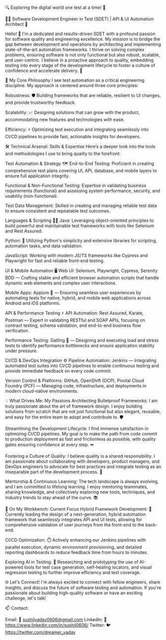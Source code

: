 🔍 Exploring the digital world one test at a time! 🧪

👨‍💻 Software Development Engineer in Test (SDET) | API & UI Automation Architect 🚀

Hello! 👋 I'm a dedicated and results-driven SDET with a profound passion for software quality and engineering excellence. My mission is to bridge the gap between development and operations by architecting and implementing state-of-the-art automation frameworks. I thrive on solving complex problems, ensuring software is not only functional but also robust, scalable, and user-centric. I believe in a proactive approach to quality, embedding testing into every stage of the development lifecycle to foster a culture of confidence and accelerate delivery. 🎯

🌟 My Core Philosophy
I see test automation as a critical engineering discipline. My approach is centered around three core principles:

Robustness: 🛡️ Building frameworks that are reliable, resilient to UI changes, and provide trustworthy feedback.

Scalability: 📈 Designing solutions that can grow with the product, accommodating new features and technologies with ease.

Efficiency: ⚡ Optimizing test execution and integrating seamlessly into CI/CD pipelines to provide fast, actionable insights for developers.

🛠️ Technical Arsenal: Skills & Expertise
Here’s a deeper look into the tools and methodologies I use to bring quality to the forefront:

Test Automation & Strategy 🗺️
End-to-End Testing: Proficient in creating comprehensive test plans covering UI, API, database, and mobile layers to ensure full application integrity.

Functional & Non-Functional Testing: Expertise in validating business requirements (functional) and assessing system performance, security, and usability (non-functional).

Test Data Management: Skilled in creating and managing reliable test data to ensure consistent and repeatable test outcomes.

Languages & Scripting 👨‍💻
Java: Leveraging object-oriented principles to build powerful and maintainable test frameworks with tools like Selenium and Rest Assured.

Python: 🐍 Utilizing Python's simplicity and extensive libraries for scripting, automation tasks, and data validation.

JavaScript: Working with modern JS/TS frameworks like Cypress and Playwright for fast and reliable front-end testing.

UI & Mobile Automation 🖥️
Web UI: Selenium, Playwright, Cypress, Serenity BDD — Crafting stable and efficient browser automation scripts that handle dynamic web elements and complex user interactions.

Mobile Apps: Appium 📱 — Ensuring seamless user experiences by automating tests for native, hybrid, and mobile web applications across Android and iOS platforms.

API & Performance Testing ⚡
API Automation: Rest Assured, Karate, Postman — Expert in validating RESTful and SOAP APIs, focusing on contract testing, schema validation, and end-to-end business flow verification.

Performance Testing: Gatling 💨 — Designing and executing load and stress tests to identify performance bottlenecks and ensure application stability under pressure.

CI/CD & DevOps Integration ⚙️
Pipeline Automation: Jenkins — Integrating automated test suites into CI/CD pipelines to enable continuous testing and provide immediate feedback on every code commit.

Version Control & Platforms: GitHub, OpenShift (OCP), Pivotal Cloud Foundry (PCF) — Managing code, infrastructure, and deployments in modern cloud-native environments.

💡 What Drives Me: My Passions
Architecting Bulletproof Frameworks: I am truly passionate about the art of framework design. I enjoy building solutions from scratch that are not just functional but also elegant, reusable, and easy for the entire team to adopt and contribute to. 🛡️

Streamlining the Development Lifecycle: I find immense satisfaction in optimizing CI/CD pipelines. My goal is to make the path from code commit to production deployment as fast and frictionless as possible, with quality gates ensuring confidence at every step. ⏩

Fostering a Culture of Quality: I believe quality is a shared responsibility. I am passionate about collaborating with developers, product managers, and DevOps engineers to advocate for best practices and integrate testing as an inseparable part of the development process. 🤝

Mentorship & Continuous Learning: The tech landscape is always evolving, and I am committed to lifelong learning. I enjoy mentoring teammates, sharing knowledge, and collectively exploring new tools, techniques, and industry trends to stay ahead of the curve. 📚

🚀 On My Workbench: Current Focus
Hybrid Framework Development: 🧬 Currently leading the design of a next-generation, hybrid automation framework that seamlessly integrates API and UI tests, allowing for comprehensive validation of user journeys from the front-end to the back-end.

CI/CD Optimization: ⏱️ Actively enhancing our Jenkins pipelines with parallel execution, dynamic environment provisioning, and detailed reporting dashboards to reduce feedback time from hours to minutes.

Exploring AI in Testing: 🤖 Researching and prototyping the use of AI-powered tools for test case generation, self-healing locators, and visual regression testing to further improve efficiency and test coverage.

🌐 Let's Connect!
I'm always excited to connect with fellow engineers, share insights, and discuss the future of software testing and automation. If you're passionate about building high-quality software or have an exciting challenge, let's talk!

📫 Contact:

Email: 📧 sushilyadav0606@gmail.com
LinkedIn: 💼 https://www.linkedin.com/in/sushil0606/
Twitter: 🐦 https://twitter.com/dreamer_yadav
